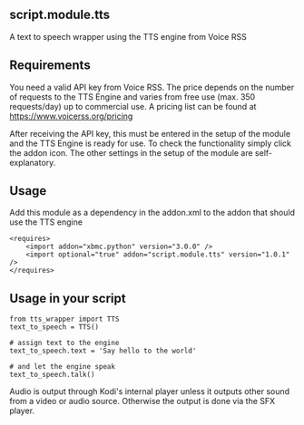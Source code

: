 ## script.module.tts ##

A text to speech wrapper using the TTS engine from Voice RSS

## Requirements ##

You need a valid API key from Voice RSS. The price depends on the number of requests to the TTS Engine and varies from 
free use (max. 350 requests/day) up to commercial use. A pricing list can be found at https://www.voicerss.org/pricing

After receiving the API key, this must be entered in the setup of the module and the TTS Engine is ready for use. To check 
the functionality simply click the addon icon. The other settings in the setup of the module are self-explanatory.

## Usage ##

Add this module as a dependency in the addon.xml to the addon that should use the TTS engine

    <requires>
	    <import addon="xbmc.python" version="3.0.0" />
        <import optional="true" addon="script.module.tts" version="1.0.1" />
    </requires>

## Usage in your script ##

    from tts_wrapper import TTS
    text_to_speech = TTS()

    # assign text to the engine
    text_to_speech.text = 'Say hello to the world'

    # and let the engine speak
    text_to_speech.talk()

Audio is output through Kodi's internal player unless it outputs other sound from a video or audio source. Otherwise 
the output is done via the SFX player. 